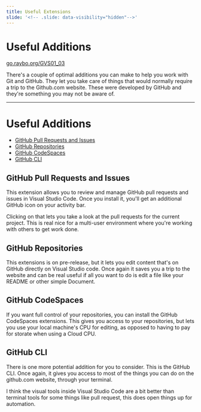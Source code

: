 ```yaml
---
title: Useful Extensions
slide: '<!-- .slide: data-visibility="hidden"-->'
---
```


<!-- .slide: data-state="layout-title" class="bg-dark"-->

# Useful Additions

<div class="slide-link"><a href="https://go.raybo.org/GVS02_01"><i class="fab fa-slideshare"></i> go.raybo.org/GVS01_03</a></div>

> >

There's a couple of optimal additions you can make to help you work with Git and GitHub. They let you take care of things that would normally require a trip to the Github.com website. These were developed by GitHub and they're something you may not be aware of.

---

# Useful Additions

- [GitHub Pull Requests and Issues](https://marketplace.visualstudio.com/items?itemName=GitHub.vscode-pull-request-github)
- [GitHub Repositories](https://marketplace.visualstudio.com/items?itemName=GitHub.remotehub)
- [GitHub CodeSpaces](https://marketplace.visualstudio.com/items?itemName=GitHub.codespaces)
- [GitHub CLI](https://cli.github.com/)

> >

## GitHub Pull Requests and Issues
This extension allows you to review and manage GitHub pull requests and issues in Visual Studio Code. Once you install it, you'll get an additional GitHub icon on your activity bar.

Clicking on that lets you take a look at the pull requests for the current project. This is real nice for a multi-user environment where you're working with others to get work done.

## GitHub Repositories
This extensions is on pre-release, but it lets you edit content that's on GitHub directly on Visual Studio code. Once again it saves you a trip to the website and can be real useful if all you want to do is edit a file like your README or other simple Document.

## GitHub CodeSpaces
If you want full control of your repositories, you can install the GitHub CodeSpaces extensions. This gives you access to your repositories, but lets you use your local machine's CPU for editing, as opposed to having to pay for storate when using a Cloud CPU.

## GitHub CLI
There is one more potential addition for you to consider. This is the GitHub CLI. Once again, it gives you access to most of the things you can do on the github.com website, through your terminal. 

I think the visual tools inside Visual Studio Code are a bit better than terminal tools for some things like pull request, this does open things up for automation.
